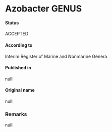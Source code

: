 Azobacter GENUS
=======

#### Status
ACCEPTED

#### According to
Interim Register of Marine and Nonmarine Genera

#### Published in
null

#### Original name
null

### Remarks
null